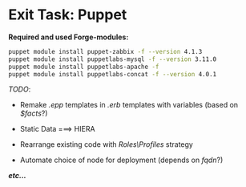 # Exit Task: Puppet

**Required and used Forge-modules:**
```bash
puppet module install puppet-zabbix -f --version 4.1.3
puppet module install puppetlabs-mysql -f --version 3.11.0
puppet module install puppetlabs-apache -f
puppet module install puppetlabs-concat -f --version 4.0.1
```
*_TODO_*:

+ Remake _.epp_ templates in _.erb_ templates with variables (based on _$facts_?)

+ Static Data ===> HIERA

+ Rearrange existing code with _Roles\Profiles_ strategy

+ Automate choice of node for deployment (depends on _fqdn_?)

___etc...___
